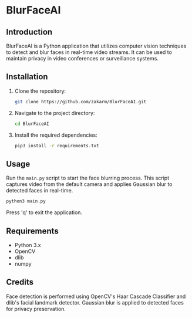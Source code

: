 # BlurFaceAI

## Introduction
BlurFaceAI is a Python application that utilizes computer vision techniques to detect and blur faces in real-time video streams. It can be used to maintain privacy in video conferences or surveillance systems.

## Installation
1. Clone the repository:
    ```bash
    git clone https://github.com/zakarm/BlurFaceAI.git
    ```

2. Navigate to the project directory:
    ```bash
    cd BlurFaceAI
    ```

3. Install the required dependencies:
    ```bash
    pip3 install -r requirements.txt
    ```

## Usage
Run the `main.py` script to start the face blurring process. This script captures video from the default camera and applies Gaussian blur to detected faces in real-time.

```bash
python3 main.py
```

Press 'q' to exit the application.

## Requirements
- Python 3.x
- OpenCV
- dlib
- numpy
  
## Credits
Face detection is performed using OpenCV's Haar Cascade Classifier and dlib's facial landmark detector.
Gaussian blur is applied to detected faces for privacy preservation.
